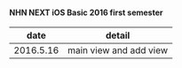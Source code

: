 #### NHN NEXT iOS Basic 2016 first semester

| date | detail | 
| ------------------- | ------------------ |
| 2016.5.16 | main view and add view |